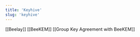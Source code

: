 ```yaml
---
title: 'Keyhive'
slug: 'keyhive'
---
```


[[Beelay]]
[[BeeKEM]]
[[Group Key Agreement with BeeKEM]]
